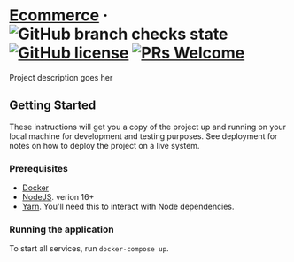 # [Ecommerce](http://nunua.s3-website-us-east-1.amazonaws.com/) &middot; ![GitHub branch checks state](https://img.shields.io/github/checks-status/jeraldy/ecommerce/develop) [![GitHub license](https://img.shields.io/badge/license-MIT-blue.svg)](https://opensource.org/licenses/MIT) [![PRs Welcome](https://img.shields.io/badge/PRs-welcome-brightgreen.svg)](https://github.com/Jeraldy/JeddyJs/blob/master/CONTRIBUTING.md)

 Project description goes her

## Getting Started

These instructions will get you a copy of the project up and running on your local machine for development and testing purposes. See deployment for notes on how to deploy the project on a live system.

### Prerequisites

* [Docker](https://www.docker.com/products/docker-desktop)
* [NodeJS](https://nodejs.org/en/). verion 16+
* [Yarn](https://github.com/yarnpkg/yarn). You'll need this to interact with Node dependencies.


### Running the application

To start all services, run `docker-compose up`.



